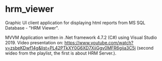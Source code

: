 # hrm_viewer
Graphic UI client application for displaying html reports from MS SQL Database - "HRM Viewer".

MVVM Application written in .Net framework 4.7.2 (C#) using Visual Studio 2019.
Video presentation on: https://www.youtube.com/watch?v=zsbeKDwf14g&list=PL42PTkXY0G6XD7XiiGgv0MFR6gija3C5j (second wideo from the playlist, the first is about HRM Server.).
